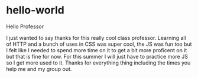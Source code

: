 # hello-world
Hello Professor


I just wanted to say thanks for this really cool class professor. Learning all of HTTP and a bunch of uses in CSS was super cool, the JS was fun too but I felt like I needed to spend more time on it to get a bit more proficent on it but that is fine for now. For this summer I will just have to practice more JS so I get more used to it. Thanks for everything thing including the times you help me and my group out. 
